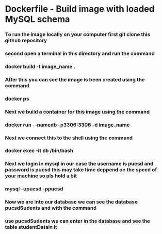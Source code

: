 # Dockerfile - Build image with loaded MySQL schema
### To run the image locally on your computer first git clone this github repository
### second open a terminal in this directory and run the command
### docker build -t image_name .
### After this you can see the image is been created using the command
### docker ps
### Next we build a container for this image using the command
### docker run --namedb -p3306:3306 -d image_name
### Next we connect this to the shell using the command
### docker exec -it db /bin/bash 
### Next we login in mysql in our case the username is pucsd and password is pucsd this may take time deppend on the speed of your machine so pls hold a bit
### mysql -upucsd -ppucsd
### Now we are into our database we can see the database pucsdSudents and with the command
### use pucsdSudents we can enter in the database and see the table studentDatain it
